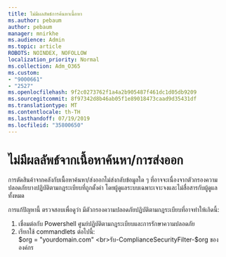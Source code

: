 ```yaml
---
title: ไม่มีผลลัพธ์การค้นหาเนื้อหา
ms.author: pebaum
author: pebaum
manager: mnirkhe
ms.audience: Admin
ms.topic: article
ROBOTS: NOINDEX, NOFOLLOW
localization_priority: Normal
ms.collection: Adm_O365
ms.custom:
- "9000661"
- "2527"
ms.openlocfilehash: 9f2c0273762f1a4a2b905487f461dc1d05db9209
ms.sourcegitcommit: 8f97342d8b46ab05f1e89018473caad9d35431df
ms.translationtype: MT
ms.contentlocale: th-TH
ms.lasthandoff: 07/19/2019
ms.locfileid: "35800650"
---
```

# <a name="no-results-from-content-searchexports"></a>ไม่มีผลลัพธ์จากเนื้อหาค้นหา/การส่งออก

การตัดสินค้าจากคลังกับเนื้อหาค้นหา/ส่งออกไม่ส่งกลับข้อมูลใด ๆ ที่อาจจะเนื่องจากตัวกรองความปลอดภัยบางปฏิบัติตามกฎระเบียบที่ถูกตั้งค่า โดยผู้ดูแลระบบเฉพาะเจาะจงและไม่สื่อสารกับผู้ดูแลทั้งหมด

การแก้ปัญหานี้ ตรวจสอบเพื่อดูว่า มีตัวกรองความปลอดภัยปฏิบัติตามกฎระเบียบที่อาจทำให้เกิดนี้:
1. เชื่อมต่อกับ Powershell ศูนย์ปฏิบัติตามกฎระเบียบและการรักษาความปลอดภัย
2. เรียกใช้ commandlets ต่อไปนี้:
<br>$org = "yourdomain.com"
<br>รับ-ComplianceSecurityFilter-$org ขององค์กร